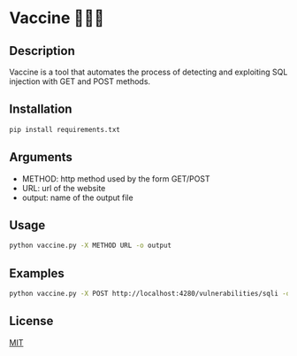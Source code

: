 # Vaccine 🧑🏼‍🔬

## Description
Vaccine is a tool that automates the process of detecting and exploiting SQL injection with GET and POST methods.

## Installation
```bash
pip install requirements.txt
```

## Arguments
- METHOD: http method used by the form GET/POST
- URL: url of the website
- output: name of the output file

## Usage
```bash 
python vaccine.py -X METHOD URL -o output
```

## Examples
```bash
python vaccine.py -X POST http://localhost:4280/vulnerabilities/sqli -o logs
```

## License
[MIT](https://choosealicense.com/licenses/mit/)